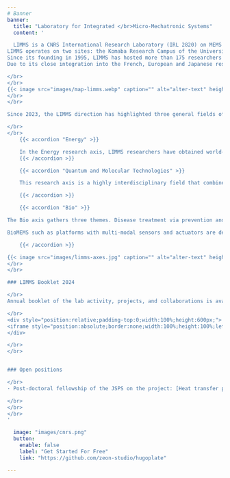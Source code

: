 ```yaml
---
# Banner
banner:
  title: "Laboratory for Integrated </br>Micro-Mechatronic Systems"
  content: '

  LIMMS is a CNRS International Research Laboratory (IRL 2820) on MEMS and NEMS (Micro- and Nano-Electro-Mechanical Systems), jointly operated by France (CNRS, [Institute for Sciences of Engineering and Systems](https://www.insis.cnrs.fr)), and Japan (University of Tokyo, [Institute of Industrial Science](https://www.iis.u-tokyo.ac.jp/en/)).
LIMMS operates on two sites: the Komaba Research Campus of the University of Tokyo, Japan and the university hospital of Centre Oscar Lambret in Lille, France.
Since its founding in 1995, LIMMS has hosted more than 175 researchers from France and Europe (mainly CNRS researchers and JSPS postdoctoral fellows).
Due to its close integration into the French, European and Japanese research communities, LIMMS has been a focal point and a coordinating institution for major interdisciplinary and international projects such as [SMMIL-E](/smmil-e), iLITE, and [EUJO-LIMMS](https://cordis.europa.eu/docs/results/295/295089/final1-final-publishable-summary.pdf).

</br>
</br>
{{< image src="images/map-limms.webp" caption="" alt="alter-text" height="" width="" position="center" command="fill" option="q100" class="img-fluid" title="image title"  webp="false" >}}
</br>
</br>

Since 2023, the LIMMS direction has highlighted three general fields of applications in micro and nanotechnologies by proposing the research axes of Energy, Bio, Quantum and Molecular Technologies:

</br>
</br>
    {{< accordion "Energy" >}}

    In the Energy research axis, LIMMS researchers have obtained world-class results in developing phononic crystals for heat guiding and focusing. Technologies developed at LIMMS are at the cutting edge of thermoelectric micro-devices and have confirmed new concepts in thermionic cooling. Interface research programs are also set to find solutions to power the internet of things based on energy harvesters integrated with Smart MEMS devices.
    {{< /accordion >}}

    {{< accordion "Quantum and Molecular Technologies" >}}

    This research axis is a highly interdisciplinary field that combines cutting research from physics, chemistry, and biology. This axis bridges the two other axes (energy and biology), while also exploring its unique research questions. At the heart of this axis lies the exploration and integration of quantum technology and molecular technology. Quantum technology is concerned with the use of quantum mechanics to develop new technologies, such as manipulating the transport of heat, electrons or light, while molecular technology deals with the study and manipulation of molecules and their properties. Our research ranges from fundamental endeavors such as single-electron transfer in electrochemistry to the storing of massive data in DNA, the sensing of biomolecules, or the integration of electronics into our everyday life with flexible electronics.

    {{< /accordion >}}

    {{< accordion "Bio" >}}

The Bio axis gathers three themes. Disease treatment via prevention and detection is investigated by developing new devices for diagnosis and vaccine delivery. With a complementary approach, implantable tissues and devices are also key activities. This branch is related to complex tissues opening to organ modelling where the cellular and even the molecular scale are investigated. Researchers seek to better understand blood vessel formation, neuronal communication behavior, and the interaction of metabolic organs such as the liver and pancreas. By studying different organs, LIMMS aims at understanding the role of tissues and especially cell interactions in diseased and healthy tissues.

BioMEMS such as platforms with multi-modal sensors and actuators are developed in LIMMS to help investigate organ behavior and create biohybrid systems. Biocompatible materials and/or cells are also used to create Bio-robotic systems. A particularity of the Bio axis is the complementary contribution of an international team, SMMIL-E. Its activities are focused on research against cancer, at the interface between BioMEMS and Organ modeling.

    {{< /accordion >}}

{{< image src="images/limms-axes.jpg" caption="" alt="alter-text" height="" width="" position="center" command="fill" option="q100" class="img-fluid" title="image title"  webp="false" >}}
</br>
</br>

### LIMMS Booklet 2024

</br>
Annual booklet of the lab activity, projects, and collaborations is available for [download](file/Booklet2024.pdf):

</br>
<div style="position:relative;padding-top:0;width:100%;height:600px;">
<iframe style="position:absolute;border:none;width:100%;height:100%;left:0;top:0;" src="https://online.fliphtml5.com/qonco/aixm/"  seamless="seamless" scrolling="no" frameborder="0" allowtransparency="true" allowfullscreen="true" ></iframe>
</div>

</br>
</br>


### Open positions

</br>
· Post-doctoral fellowship of the JSPS on the project: [Heat transfer physics and thermal management in advanced semiconductor devices](https://www.abg.asso.fr/en/candidatOffres/show/id_offre/125525).

</br>
</br>
</br>
'

  image: "images/cnrs.png"
  button:
    enable: false
    label: "Get Started For Free"
    link: "https://github.com/zeon-studio/hugoplate"

---
```

